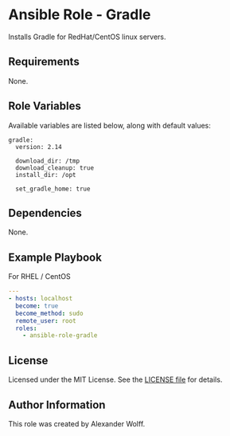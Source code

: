 # Ansible Role - Gradle

Installs Gradle for RedHat/CentOS linux servers.

## Requirements

None.

## Role Variables

Available variables are listed below, along with default values:

    gradle:
      version: 2.14

      download_dir: /tmp
      download_cleanup: true
      install_dir: /opt

      set_gradle_home: true

## Dependencies

None.

## Example Playbook

For RHEL / CentOS

```yaml
---
- hosts: localhost
  become: true
  become_method: sudo
  remote_user: root
  roles:
    - ansible-role-gradle
```
## License

Licensed under the MIT License. See the [LICENSE file](LICENSE) for details.

## Author Information

This role was created by Alexander Wolff.
